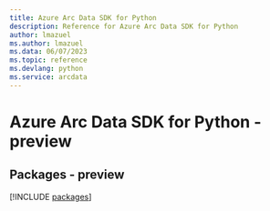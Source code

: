 ```yaml
---
title: Azure Arc Data SDK for Python
description: Reference for Azure Arc Data SDK for Python
author: lmazuel
ms.author: lmazuel
ms.data: 06/07/2023
ms.topic: reference
ms.devlang: python
ms.service: arcdata
---
```

# Azure Arc Data SDK for Python - preview
## Packages - preview
[!INCLUDE [packages](arc-data-index.md)]